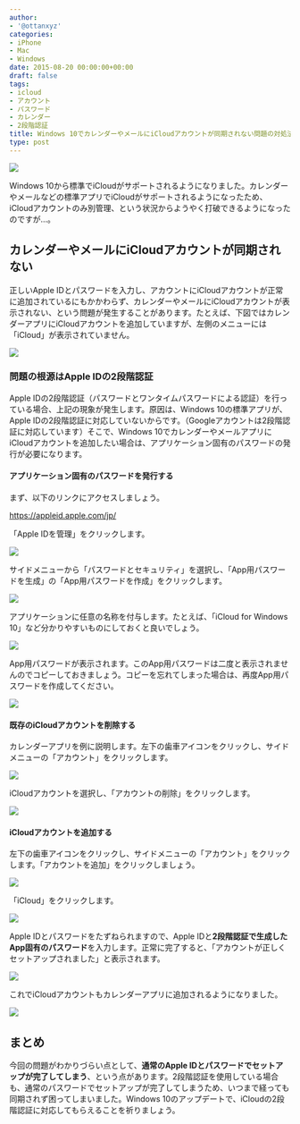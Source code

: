 ```yaml
---
author:
- '@ottanxyz'
categories:
- iPhone
- Mac
- Windows
date: 2015-08-20 00:00:00+00:00
draft: false
tags:
- icloud
- アカウント
- パスワード
- カレンダー
- 2段階認証
title: Windows 10でカレンダーやメールにiCloudアカウントが同期されない問題の対処法
type: post
---
```


![](150820-55d5c04462d9d.jpg)

Windows 10から標準でiCloudがサポートされるようになりました。カレンダーやメールなどの標準アプリでiCloudがサポートされるようになったため、iCloudアカウントのみ別管理、という状況からようやく打破できるようになったのですが…。

## カレンダーやメールにiCloudアカウントが同期されない

正しいApple IDとパスワードを入力し、アカウントにiCloudアカウントが正常に追加されているにもかかわらず、カレンダーやメールにiCloudアカウントが表示されない、という問題が発生することがあります。たとえば、下図ではカレンダーアプリにiCloudアカウントを追加していますが、左側のメニューには「iCloud」が表示されていません。

![](150820-55d5c04accd37.png)

### 問題の根源はApple IDの2段階認証

Apple IDの2段階認証（パスワードとワンタイムパスワードによる認証）を行っている場合、上記の現象が発生します。原因は、Windows 10の標準アプリが、Apple IDの2段階認証に対応していないからです。（Googleアカウントは2段階認証に対応しています）そこで、Windows 10でカレンダーやメールアプリにiCloudアカウントを追加したい場合は、アプリケーション固有のパスワードの発行が必要になります。

#### アプリケーション固有のパスワードを発行する

まず、以下のリンクにアクセスしましょう。

<https://appleid.apple.com/jp/>

「Apple IDを管理」をクリックします。

![](150820-55d5c04d6be91.png)

サイドメニューから「パスワードとセキュリティ」を選択し、「App用パスワードを生成」の「App用パスワードを作成」をクリックします。

![](150820-55d5c0502e272.png)

アプリケーションに任意の名称を付与します。たとえば、「iCloud for Windows 10」など分かりやすいものにしておくと良いでしょう。

![](150820-55d5c0532a800.png)

App用パスワードが表示されます。このApp用パスワードは二度と表示されませんのでコピーしておきましょう。コピーを忘れてしまった場合は、再度App用パスワードを作成してください。

![](150820-55d5c055eaa58.png)

#### 既存のiCloudアカウントを削除する

カレンダーアプリを例に説明します。左下の歯車アイコンをクリックし、サイドメニューの「アカウント」をクリックします。

![](150820-55d5c0592fa54.png)

iCloudアカウントを選択し、「アカウントの削除」をクリックします。

![](150820-55d5c05b84205.png)

#### iCloudアカウントを追加する

左下の歯車アイコンをクリックし、サイドメニューの「アカウント」をクリックします。「アカウントを追加」をクリックしましょう。

![](150820-55d5c05d11241.png)

「iCloud」をクリックします。

![](150820-55d5c05fba568.png)

Apple IDとパスワードをたずねられますので、Apple IDと**2段階認証で生成したApp固有のパスワード**を入力します。正常に完了すると、「アカウントが正しくセットアップされました」と表示されます。

![](150820-55d5c061511e1.png)

これでiCloudアカウントもカレンダーアプリに追加されるようになりました。

![](150820-55d5c062b24a8.png)

## まとめ

今回の問題がわかりづらい点として、**通常のApple IDとパスワードでセットアップが完了してしまう**、という点があります。2段階認証を使用している場合も、通常のパスワードでセットアップが完了してしまうため、いつまで経っても同期されず困ってしまいました。Windows 10のアップデートで、iCloudの2段階認証に対応してもらえることを祈りましょう。
